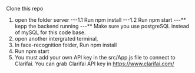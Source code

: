 Clone this repo
1. open the folder server
---1.1 Run npm install
---1.2 Run npm start
---** kepp the backend running 
---** Make sure you use postgreSQL instead of mySQL for this code base.
2. open another intergrated terminal, 
3. In face-recognition folder, Run npm install
4. Run npm start
5. You must add your own API key in the src/App.js file to connect to Clarifai.
You can grab Clarifai API key in https://www.clarifai.com/
